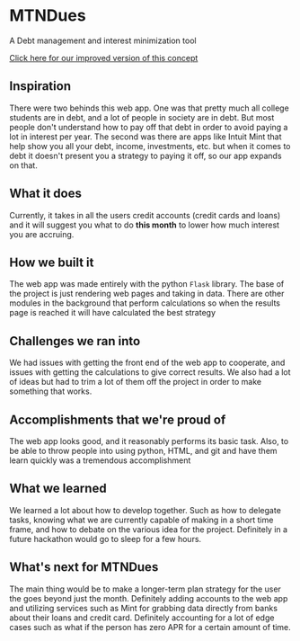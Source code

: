 # MTNDues 
A Debt management and interest minimization tool

[Click here for our improved version of this concept](https://github.com/azharichenko/debtman)

## Inspiration
There were two behinds this web app. One was that pretty much all college students are in debt, and a lot of people in society are in debt. But most people don't understand how to pay off that debt in order to avoid paying a lot in interest per year. The second was there are apps like Intuit Mint that help show you all your debt, income, investments, etc. but when it comes to debt it doesn't present you a strategy to paying it off, so our app expands on that.

## What it does
Currently, it takes in all the users credit accounts (credit cards and loans) and it will suggest you what to do **this month** to lower how much interest you are accruing.

## How we built it
The web app was made entirely with the python `Flask` library. The base of the project is just rendering web pages and taking in data. There are other modules in the background that perform calculations so when the results page is reached it will have calculated the best strategy

## Challenges we ran into
We had issues with getting the front end of the web app to cooperate, and issues with getting the calculations to give correct results. We also had a lot of ideas but had to trim a lot of them off the project in order to make something that works.

## Accomplishments that we're proud of
The web app looks good, and it reasonably performs its basic task. Also, to be able to throw people into using python, HTML, and git and have them learn quickly was a tremendous accomplishment

## What we learned
We learned a lot about how to develop together. Such as how to delegate tasks, knowing what we are currently capable of making in a short time frame, and how to debate on the various idea for the project. Definitely in a future hackathon would go to sleep for a few hours.

## What's next for MTNDues
The main thing would be to make a longer-term plan strategy for the user the goes beyond just the month. Definitely adding accounts to the web app and utilizing services such as Mint for grabbing data directly from banks about their loans and credit card. Definitely accounting for a lot of edge cases such as what if the person has zero APR for a certain amount of time.
